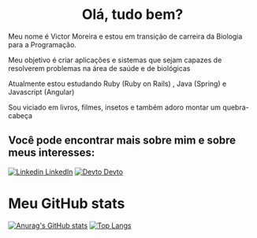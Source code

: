 <h1 align='center'>Olá, tudo bem?</h1>

<p>Meu nome é Victor Moreira e estou em transição de carreira da Biologia para a Programação.</p>
<p>Meu objetivo é criar aplicações e sistemas que sejam capazes de resolverem problemas na área de saúde e de biológicas</p>
<p>Atualmente estou estudando Ruby (Ruby on Rails) , Java (Spring) e Javascript (Angular)</p>
<p>Sou viciado em livros, filmes, insetos e também adoro montar um quebra-cabeça</p> 

<h2>Você pode encontrar mais sobre mim e sobre meus interesses:</h2>

[![Linkedin](https://i.stack.imgur.com/gVE0j.png) LinkedIn](https://www.linkedin.com/in/vhmrj92/)  [![Devto](https://img.icons8.com/windows/32/000000/dev.png) Devto](https://dev.to/vhmrj92)

<h1>Meu GitHub stats</h1>

[![Anurag's GitHub stats](https://github-readme-stats.vercel.app/api?username=victormoreira92)](https://github.com/anuraghazra/github-readme-stats)   [![Top Langs](https://github-readme-stats.vercel.app/api/top-langs/?username=anuraghazra&layout=compact)](https://github.com/anuraghazra/github-readme-stats)



